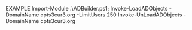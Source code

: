 EXAMPLE
   Import-Module .\ADBuilder.ps1; Invoke-LoadADObjects -DomainName cpts3cur3.org -LimitUsers 250
   Invoke-UnLoadADObjects -DomainName cpts3cur3.org

